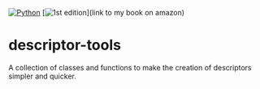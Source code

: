 [![Python](https://img.shields.io/badge/Python-3.x-brightgreen.svg)](https://www.python.org/)
[![1st edition](https://img.shields.io/badge/Edition-1.0-AA3333.svg)](link to my book on amazon)
# descriptor-tools
A collection of classes and functions to make the creation of descriptors simpler and quicker.
